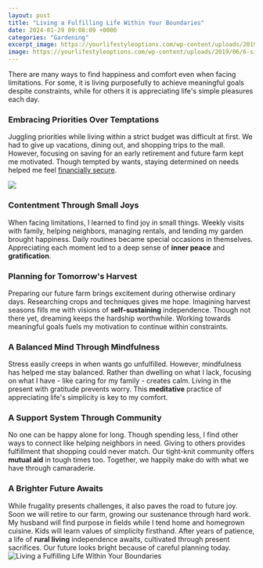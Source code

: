 ```yaml
---
layout: post
title: "Living a Fulfilling Life Within Your Boundaries"
date: 2024-01-29 09:08:09 +0000
categories: "Gardening"
excerpt_image: https://yourlifestyleoptions.com/wp-content/uploads/2019/06/6-simple-rules-for-living-a-more-fulfilling-life-768x512.jpg
image: https://yourlifestyleoptions.com/wp-content/uploads/2019/06/6-simple-rules-for-living-a-more-fulfilling-life-768x512.jpg
---
```


There are many ways to find happiness and comfort even when facing limitations. For some, it is living purposefully to achieve meaningful goals despite constraints, while for others it is appreciating life's simple pleasures each day.
### Embracing Priorities Over Temptations  
Juggling priorities while living within a strict budget was difficult at first. We had to give up vacations, dining out, and shopping trips to the mall. However, focusing on saving for an early retirement and future farm kept me motivated. Though tempted by wants, staying determined on needs helped me feel [financially secure](https://yt.io.vn/collection/abrahams).

![](https://www.lifeadvancer.com/wp-content/uploads/2019/02/What-A-Fulfilling-Life-Actually-Means.jpg)
### Contentment Through Small Joys  
When facing limitations, I learned to find joy in small things. Weekly visits with family, helping neighbors, managing rentals, and tending my garden brought happiness. Daily routines became special occasions in themselves. Appreciating each moment led to a deep sense of **inner peace** and **gratification**.
### Planning for Tomorrow's Harvest  
Preparing our future farm brings excitement during otherwise ordinary days. Researching crops and techniques gives me hope. Imagining harvest seasons fills me with visions of **self-sustaining** independence. Though not there yet, dreaming keeps the hardship worthwhile. Working towards meaningful goals fuels my motivation to continue within constraints. 
### A Balanced Mind Through Mindfulness  
Stress easily creeps in when wants go unfulfilled. However, mindfulness has helped me stay balanced. Rather than dwelling on what I lack, focusing on what I have - like caring for my family - creates calm. Living in the present with gratitude prevents worry. This **meditative** practice of appreciating life's simplicity is key to my comfort.
### A Support System Through Community  
No one can be happy alone for long. Though spending less, I find other ways to connect like helping neighbors in need. Giving to others provides fulfillment that shopping could never match. Our tight-knit community offers **mutual aid** in tough times too. Together, we happily make do with what we have through camaraderie. 
### A Brighter Future Awaits    
While frugality presents challenges, it also paves the road to future joy. Soon we will retire to our farm, growing our sustenance through hard work. My husband will find purpose in fields while I tend home and homegrown cuisine. Kids will learn values of simplicity firsthand. After years of patience, a life of **rural living** independence awaits, cultivated through present sacrifices. Our future looks bright because of careful planning today.
![Living a Fulfilling Life Within Your Boundaries](https://yourlifestyleoptions.com/wp-content/uploads/2019/06/6-simple-rules-for-living-a-more-fulfilling-life-768x512.jpg)